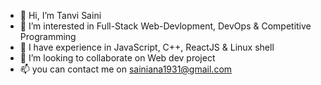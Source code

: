 - 👋 Hi, I’m Tanvi Saini
- 👀 I’m interested in Full-Stack Web-Devlopment, DevOps & Competitive Programming
- 🌱 I have experience in JavaScript, C++, ReactJS & Linux shell
- 💞️ I’m looking to collaborate on Web dev project
- 📫 you can contact me on sainiana1931@gmail.com

<!---
HackTanvi/HackTanvi is a ✨ special ✨ repository because its `README.md` (this file) appears on your GitHub profile.
You can click the Preview link to take a look at your changes.
--->
